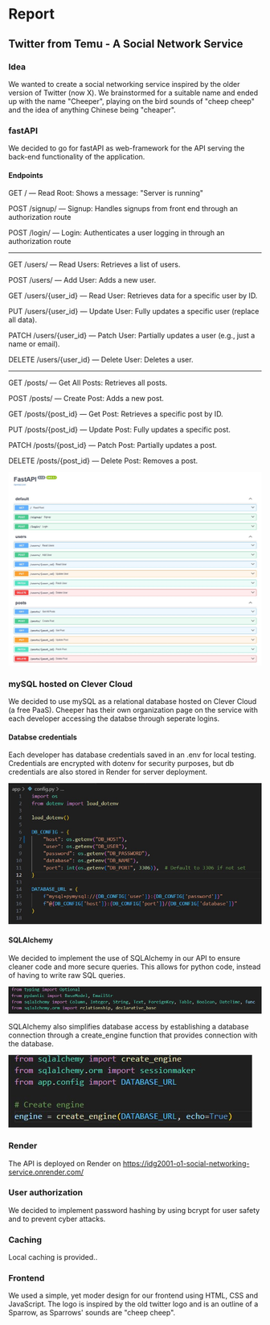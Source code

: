 # Report
## Twitter from Temu - A Social Network Service

### Idea
We wanted to create a social networking service inspired by the older version of Twitter (now X). We brainstormed for a suitable name and ended up with the name "Cheeper", playing on the bird sounds of "cheep cheep" and the idea of anything Chinese being "cheaper".

### fastAPI
We decided to go for fastAPI as web-framework for the API serving the back-end functionality of the application.

#### Endpoints

GET / — Read Root: Shows a message: "Server is running"

POST /signup/ — Signup: Handles signups from front end through an authorization route

POST /login/ — Login: Authenticates a user logging in through an authorization route

---

GET /users/ — Read Users: Retrieves a list of users.

POST /users/ — Add User: Adds a new user.

GET /users/{user_id} — Read User: Retrieves data for a specific user by ID.

PUT /users/{user_id} — Update User: Fully updates a specific user (replace all data).

PATCH /users/{user_id} — Patch User: Partially updates a user (e.g., just a name or email).

DELETE /users/{user_id} — Delete User: Deletes a user.

---

GET /posts/ — Get All Posts: Retrieves all posts.

POST /posts/ — Create Post: Adds a new post.

GET /posts/{post_id} — Get Post: Retrieves a specific post by ID.

PUT /posts/{post_id} — Update Post: Fully updates a specific post.

PATCH /posts/{post_id} — Patch Post: Partially updates a post.

DELETE /posts/{post_id} — Delete Post: Removes a post.

![fastAPI docs.](./images/fastAPI.jpg)

### mySQL hosted on Clever Cloud

We decided to use mySQL as a relational database hosted on Clever Cloud (a free PaaS).
Cheeper has their own organization page on the service with each developer accessing the databse through seperate logins.

#### Databse credentials

Each developer has database credentials saved in an .env for local testing. Credentials are encrypted with dotenv for security purposes, but db credentials are also stored in Render for server deployment.

![Database configuration.](./images/db-config.jpg)

#### SQLAlchemy
We decided to implement the use of SQLAlchemy in our API to ensure cleaner code and more secure queries. This allows for python code, instead of having to write raw SQL queries.

![SQLAlchemy import for db schemas.](./images/sqlalchemy.jpg)

SQLAlchemy also simplifies database access by establishing a database connection through a create_engine function that provides connection with the database.

![SQLAlchemy import for db schemas.](./images/sqlalchemy-engine.jpg)

### Render
The API is deployed on Render on https://idg2001-o1-social-networking-service.onrender.com/

### User authorization
We decided to implement password hashing by using bcrypt for user safety and to prevent cyber attacks.

### Caching
Local caching is provided..

### Frontend
We used a simple, yet moder design for our frontend using HTML, CSS and JavaScript. The logo is inspired by the old twitter logo and is an outline of a Sparrow, as Sparrows' sounds are "cheep cheep". 


